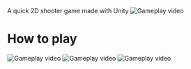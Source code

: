 A quick 2D shooter game made with Unity 
![Gameplay video](gifs/fight1.gif)

# How to play
![Gameplay video](gifs/fight.gif)
![Gameplay video](gifs/fight3.gif)
![Gameplay video](gifs/fight2.gif)

